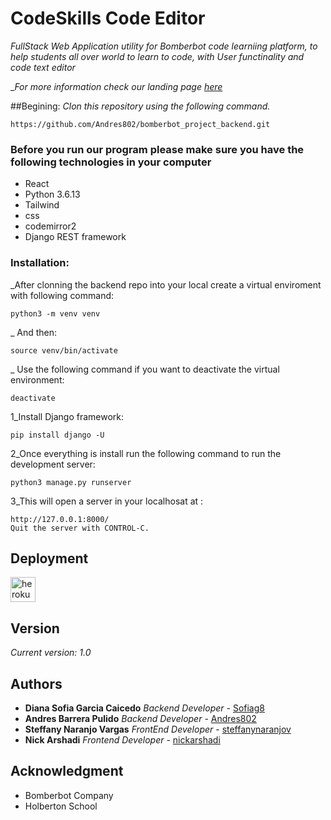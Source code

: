 # CodeSkills Code Editor
_FullStack Web Application utility for Bomberbot code learniing platform, to help students all over world to learn to code, with User functinality and code text editor_

__For more information check our landing page [here]()_

##Begining:
_Clon this repository using the following command._

```
https://github.com/Andres802/bomberbot_project_backend.git
```
### Before you run our program please make sure you have the following technologies in your computer
 * React
 * Python 3.6.13
 * Tailwind
 * css
 * codemirror2
 * Django REST framework

 ### Installation:
 _After clonning the backend repo into your local create a virtual enviroment with following command:
 ```
 python3 -m venv venv
 ```
 _ And then:
 ```
 source venv/bin/activate
 ```
 _ Use the following command if you want to deactivate the virtual environment:
 ```
 deactivate
 ```
 1_Install Django framework:
 ```
 pip install django -U
 ```
 2_Once everything is install run the following command to run the development server:
 ```
 python3 manage.py runserver
 ```
3_This will open a server in your localhosat at :
```
http://127.0.0.1:8000/
Quit the server with CONTROL-C.
```
## Deployment 

<p align="left"> <a href="https://heroku.com" target="_blank"> <img src="https://www.vectorlogo.zone/logos/heroku/heroku-icon.svg" alt="heroku" width="40" height="40"/> </a> 

## Version 

_Current version: 1.0_


## Authors 
* **Diana Sofia  Garcia Caicedo** *Backend Developer* - [Sofiag8](https://github.com/Sofiag8)
* **Andres Barrera Pulido** *Backend Developer* - [Andres802](https://github.com/Andres802)
* **Steffany Naranjo Vargas** *FrontEnd Developer* - [steffanynaranjov](https://github.com/steffanynaranjov)
* **Nick Arshadi** *Frontend Developer* - [nickarshadi](https://github.com/nickarshadi)

## Acknowledgment

* Bomberbot Company
* Holberton School
